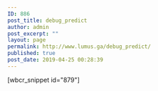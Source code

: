 ```yaml
---
ID: 886
post_title: debug_predict
author: admin
post_excerpt: ""
layout: page
permalink: http://www.lumus.ga/debug_predict/
published: true
post_date: 2019-04-25 00:28:39
---
```

[wbcr_snippet id="879"]